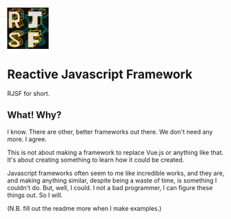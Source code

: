 ![RJSF logo. It's the letters arranged in a square on a dark background with blue squiggles.](rjsf_logo_icon.jpg)

# Reactive Javascript Framework

RJSF for short.

## What! Why?

I know. There are other, better frameworks out there. We don't need any more. I agree.

This is not about making a framework to replace Vue.js or anything like that. It's about creating something to learn how it could be created.

Javascript frameworks often seem to me like incredible works, and they are, and making anything similar, despite being a waste of time, is something I couldn't do. But, well, I could. I not a bad programmer, I can figure these things out. So I will.

(N.B. fill out the readme more when I make examples.)